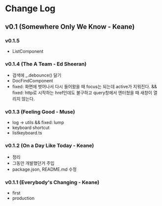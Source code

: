 # Change Log


## v0.1 (Somewhere Only We Know - Keane)

### v0.1.5
- ListComponent

### v0.1.4 (The A Team - Ed Sheeran)
- 검색에 _.debounce() 달기
- DocFindComponent
- fixed: 화면에 벗어나서 다시 들어왔을 때 focus는 되는데 active가 지워진다. &&  fixed: http로 시작하는 href인데도 불구하고 query창에서 엔터쳤을 때 새창이 열리지 않는다.

### v0.1.3 (Feeling Good - Muse)
- log -> utils && fixed: lump
- keyboard shortcut
- listkeyboard.ts

### v0.1.2 (On a Day Like Today - Keane)
- 정리
- 그동안 개발했던거 주입
- package.json, README.md 수정

### v0.1.1 (Everybody's Changing - Keane)
- first
- production